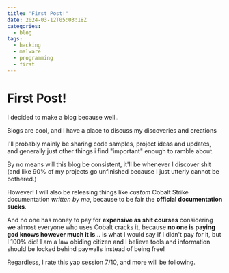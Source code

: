 ```yaml
---
title: "First Post!"
date: 2024-03-12T05:03:18Z
categories:
  - blog
tags:
  - hacking
  - malware
  - programming
  - first
---
```

# First Post!

I decided to make a blog because well..

Blogs are cool, and I have a place to discuss my discoveries and creations

I'll probably mainly be sharing code samples, project ideas and updates, and generally just other things i find "important" enough to ramble about.

By no means will this blog be consistent, it'll be whenever I discover shit (and like 90% of my projects go unfinished because I just utterly cannot be bothered.)

However! I will also be releasing things like *custom* Cobalt Strike documentation *written by me*, because to be fair the **official documentation sucks**.

And no one has money to pay for **expensive as shit courses** considering ~~we~~ almost everyone who uses Cobalt cracks it, because **no one is paying god knows however much it is**... is what I would say if I didn't pay for it, but I 100% did! I am a law obiding citizen and I believe tools and information should be locked behind paywalls instead of being free!


Regardless, I rate this yap session 7/10, and more will be following.
